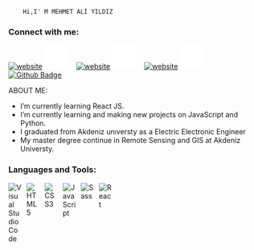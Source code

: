         Hi,I' M MEHMET ALİ YILDIZ
 
### Connect with me:

[![website](./img/globe-light.svg)](http://mehmetali.pythonanywhere.com/#gh-light-mode-only)
[![website](./img/globe-dark.svg)](http://mehmetali.pythonanywhere.com/#gh-dark-mode-only)
&nbsp;&nbsp;
[![website](./img/linkedin-light.svg)](https://www.linkedin.com/in/mehmet-aliii#gh-light-mode-only)
[![website](./img/linkedin-dark.svg)](https://www.linkedin.com/in/mehmet-aliii#gh-dark-mode-only)
&nbsp;&nbsp;
[![website](./img/instagram-light.svg)](https://www.instagram.com/maliyildiz__/#gh-light-mode-only)
[![website](./img/instagram-dark.svg)](https://www.instagram.com/maliyildiz__/#gh-dark-mode-only)
&nbsp;&nbsp;
[![Github Badge](https://img.shields.io/badge/-Github-000?style=quare&labelColor=000&logo=Github&logoColor=white&link=https://github.com/lckhndleup)](https://github.com/lckhndleup) 


ABOUT ME:

-  I’m currently learning React JS.
-  I’m currently learning and making new projects on JavaScript and Python.  
-  I graduated from Akdeniz unıversty as a Electric Electronic Engineer
-  My master degree continue in Remote Sensing and GIS at Akdeniz Universty.





### Languages and Tools:

<img align="left" alt="Visual Studio Code" width="26px" src="https://cdn.jsdelivr.net/gh/devicons/devicon/icons/vscode/vscode-original.svg" style="padding-right:10px;" />
<img align="left" alt="HTML5" width="26px" src="https://cdn.jsdelivr.net/gh/devicons/devicon/icons/html5/html5-original.svg" style="padding-right:10px;" />
<img align="left" alt="CSS3" width="26px" src="https://cdn.jsdelivr.net/gh/devicons/devicon/icons/css3/css3-original.svg" style="padding-right:10px;" />
<img align="left" alt="JavaScript" width="26px" src="https://cdn.jsdelivr.net/gh/devicons/devicon/icons/javascript/javascript-original.svg" style="padding-right:10px;" />
<img align="left" alt="Sass" width="26px" src="https://cdn.jsdelivr.net/gh/devicons/devicon/icons/sass/sass-original.svg" style="padding-right:10px;" />
<img align="left" alt="React" width="26px" src="https://cdn.jsdelivr.net/gh/devicons/devicon/icons/react/react-original.svg" style="padding-right:10px;" />








